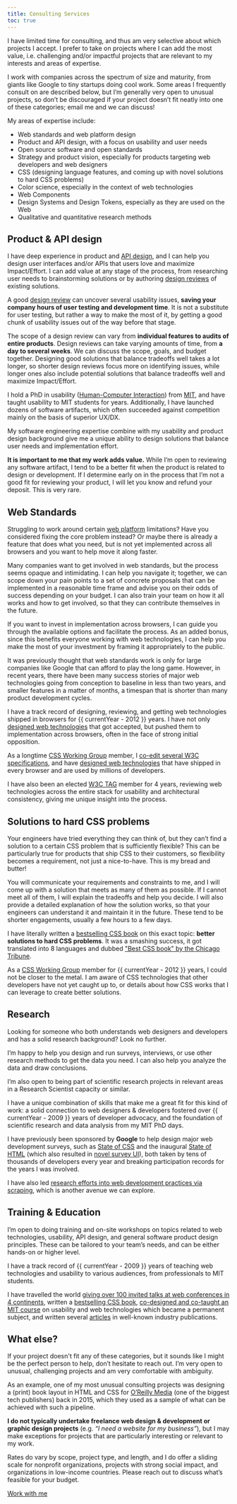 ```yaml
---
title: Consulting Services
toc: true
---
```


I have limited time for consulting, and thus am very selective about which projects I accept.
I prefer to take on projects where I can add the most value, i.e. challenging and/or impactful projects that are relevant to my interests and areas of expertise.

I work with companies across the spectrum of size and maturity, from giants like Google to tiny startups doing cool work.
Some areas I frequently consult on are described below, but I’m generally very open to unusual projects, so don’t be discouraged if your project doesn’t fit neatly into one of these categories; <a class="contact">email me</a> and we can discuss!

My areas of expertise include:
- Web standards and web platform design
- Product and API design, with a focus on usability and user needs
- Open source software and open standards
- Strategy and product vision, especially for products targeting web developers and web designers
- CSS (designing language features, and coming up with novel solutions to hard CSS problems)
- Color science, especially in the context of web technologies
- Web Components
- Design Systems and Design Tokens, especially as they are used on the Web
- Qualitative and quantitative research methods

## Product & API design

I have deep experience in product and [API design](https://www.youtube.com/watch?v=g92XUzc1OHY), and I can help you design user interfaces and/or APIs that users love and maximize Impact/Effort.
I can add value at any stage of the process, from researching user needs to brainstorming solutions or by authoring [design reviews](https://en.wikipedia.org/wiki/Design_review) of existing solutions.

A good [design review](https://en.wikipedia.org/wiki/Design_review) can uncover several usability issues, **saving your company hours of user testing and development time**.
It is not a substitute for user testing, but rather a way to make the most of it, by getting a good chunk of usability issues out of the way before that stage.

The scope of a design review can vary from **individual features to audits of entire products**.
Design reviews can take varying amounts of time, from **a day to several weeks**.
We can discuss the scope, goals, and budget together.
Designing good solutions that balance tradeoffs well takes a lot longer, so shorter design reviews focus more on identifying issues, while longer ones also include potential solutions that balance tradeoffs well and maximize Impact/Effort.

<article class="note" style="--label: 'Why me?'">

I hold a PhD in usability ([Human-Computer Interaction](https://en.wikipedia.org/wiki/Human%E2%80%93computer_interaction)) from [MIT](https://mit.edu), and have taught usability to MIT students for years.
Additionally, I have launched dozens of software artifacts, which often succeeded against competition mainly on the basis of superior UX/DX.

My software engineering expertise combine with my usability and product design background give me a unique ability to design solutions that balance user needs and implementation effort.

**It is important to me that my work adds value.**
While I’m open to reviewing any software artifact, I tend to be a better fit when the product is related to design or development.
If I determine early on in the process that I’m not a good fit for reviewing your product, I will let you know and refund your deposit. This is very rare.
</article>

## Web Standards

Struggling to work around certain [web platform](https://en.wikipedia.org/wiki/Web_platform) limitations?
Have you considered fixing the core problem instead?
Or maybe there is already a feature that does what you need, but is not yet implemented across all browsers and you want to help move it along faster.

Many companies want to get involved in web standards, but the process seems opaque and intimidating.
I can help you navigate it; together, we can scope down your pain points to a set of concrete proposals that can be implemented in a reasonable time frame and advise you on their odds of success depending on your budget.
I can also train your team on how it all works and how to get involved,
so that they can contribute themselves in the future.

If you want to invest in implementation across browsers, I can guide you through the available options and facilitate the process.
As an added bonus, since this benefits everyone working with web technologies,
I can help you make the most of your investment by framing it appropriately to the public.

It was previously thought that web standards work is only for large companies like Google that can afford to play the long game.
However, in recent years, there have been many success stories of major web technologies going from conception to baseline in less than two years,
and smaller features in a matter of months, a timespan that is shorter than many product development cycles.

<article class="note" style="--label: 'Why me?'">

I have a track record of designing, reviewing, and getting web technologies shipped in browsers for {{ currentYear - 2012 }} years. I have not only [designed web technologies](/specs) that got accepted, but pushed them to implementation across browsers, often in the face of strong initial opposition.

As a longtime [CSS Working Group](https://en.wikipedia.org/wiki/CSS_Working_Group) member, I [co-edit several W3C specifications](/publications/#specifications), and have [designed web technologies](/specs) that have shipped in every browser and are used by millions of developers.

I have also been an elected [W3C TAG](https://en.wikipedia.org/wiki/Technical_Architecture_Group) member for 4 years, reviewing web technologies across the entire stack for usability and architectural consistency, giving me unique insight into the process.
</article>

## Solutions to hard CSS problems

Your engineers have tried everything they can think of, but they can’t find a solution to a certain CSS problem that is sufficiently flexible?
This can be particularly true for products that ship CSS to their customers, so flexibility becomes a requirement, not just a nice-to-have.
This is my bread and butter!

You will communicate your requirements and constraints to me, and I will come up with a solution that meets as many of them as possible.
If I cannot meet all of them, I will explain the tradeoffs and help you decide.
I will also provide a detailed explanation of how the solution works, so that your engineers can understand it and maintain it in the future.
These tend to be shorter engagements, usually a few hours to a few days.

<article class="note" style="--label: 'Why me?'">

I have literally written a [bestselling CSS book](http://www.amazon.com/CSS-Secrets-Lea-Verou/dp/1449372635?tag=leaverou-20) on this exact topic: **better solutions to hard CSS problems**.
It was a smashing success, it got translated into 8 languages and dubbed ["Best CSS book" by the Chicago Tribune](https://www.chicagotribune.com/consumer-reviews/sns-bestreviews-electronics-the-best-css-book-20200701-kda2pyikobda5o3c4ivi4wzfui-story.html).

As a [CSS Working Group](https://en.wikipedia.org/wiki/CSS_Working_Group) member for {{ currentYear - 2012 }} years, I could not be closer to the metal.
I am aware of CSS technologies that other developers have not yet caught up to,
or details about how CSS works that I can leverage to create better solutions.

</article>

## Research

Looking for someone who both understands web designers and developers and has a solid research background? Look no further.

I’m happy to help you design and run surveys, interviews, or use other research methods to get the data you need.
I can also help you analyze the data and draw conclusions.

I’m also open to being part of scientific research projects in relevant areas in a Research Scientist capacity or similar.

<article class="note" style="--label: 'Why me?'">

I have a unique combination of skills that make me a great fit for this kind of work:
a solid connection to web designers & developers fostered over {{ currentYear - 2009 }} years of developer advocacy,
and the foundation of scientific research and data analysis from my MIT PhD days.

I have previously been sponsored by **Google** to help design major web development surveys, such as [State of CSS](https://stateofcss.com) and the inaugural [State of HTML](https://stateofhtml.com/) (which also resulted in [novel survey UI](/blog/2024/context-chips/)), both taken by tens of thousands of developers every year and breaking participation records for the years I was involved.

I have also led [research efforts into web development practices via scraping](https://almanac.httparchive.org/en/2020/css), which is another avenue we can explore.

</article>

## Training & Education

I’m open to doing training and on-site workshops on topics related to web technologies, usability, API design, and general software product design principles.
These can be tailored to your team’s needs, and can be either hands-on or higher level.

<article class="note" style="--label: 'Why me?'">

I have a track record of {{ currentYear - 2009 }} years of teaching web technologies and usability to various audiences, from professionals to MIT students.

I have travelled the world [giving over 100 invited talks at web conferences in 4 continents](http://lea.verou.me/speaking), written a [bestselling CSS book](http://www.amazon.com/CSS-Secrets-Lea-Verou/dp/1449372635?tag=leaverou-20), [co-designed and co-taught an MIT course](https://designftw.mit.edu) on usability and web technologies which became a permanent subject, and written several [articles](https://lea.verou.me/publications/#articles) in well-known industry publications.

</article>

## What else?

If your project doesn't fit any of these categories, but it sounds like I might be the perfect person to help, don’t hesitate to reach out.
I’m very open to unusual, challenging projects and am very comfortable with ambiguity.

As an example, one of my most unusual consulting projects was designing a (print) book layout in HTML and CSS for [O’Reilly Media](https://oreilly.com) (one of the biggest tech publishers) back in 2015,
which they used as a sample of what can be achieved with such a pipeline.

**I do not typically undertake freelance web design & development or graphic design projects** (e.g. _“I need a website for my business”_), but I may make exceptions for projects that are particularly interesting or relevant to my work.

Rates do vary by scope, project type, and length, and I do offer a sliding scale for nonprofit organizations, projects with strong social impact, and organizations in low-income countries.
Please reach out to discuss what’s feasible for your budget.

<a href="" class="contact no-after call-to-action">Work with me</a>
